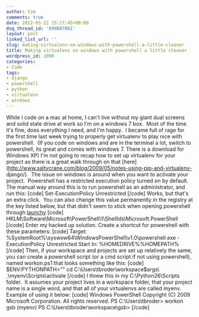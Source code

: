 ```yaml
---
author: tim
comments: true
date: 2012-05-22 15:27:45+00:00
dsq_thread_id: '699887861'
layout: post
linked_list_url: ''
slug: making-virtualenv-on-windows-with-powershell-a-little-cleaner
title: Making virtualenv on windows with powershell a little cleaner
wordpress_id: 1090
categories:
- Code
tags:
- django
- powershell
- python
- virtualenv
- windows
---
```


While I code on a mac at home, I can't live without my giant dual screens and
solid state drive at work so I'm on a windows 7 box.  Most of the time it's
fine, does everything I need, and I'm happy.  I became full of rage for the
first time last week trying to properly get virtualenv to play nice with
powershell.  (If you code on windows and are in the terminal a lot, switch to
powershell, its great and comes with windows 7. There is a download for
Windows XP) I'm not going to recap how to set up virtualenv for your project
as there is a great walk through on that
[here](http://www.saltycrane.com/blog/2009/05/notes-using-pip-and-virtualenv-
django/).  The issue on windows is around when you want to activate your
project.  Powershell has a restricted execution policy turned on by default.
The manual way around this is to run powershell as an administrator, and run
this: [code] Set-ExecutionPolicy Unrestricted [/code] Works, but that's an
extra click.  You can also change this value permanently in the registry at
the key listed below, but that didn't seem to stick when opening powershell
through [launchy](http://www.launchy.net/) [code]
HKLM\Software\Microsoft\PowerShell\1\ShellIds\Microsoft.PowerShell [/code]
Enter my hacked up solution. Create a shortcut for powershell with these
parameters: [code] Target:
%SystemRoot%\syswow64\WindowsPowerShell\v1.0\powershell.exe -ExecutionPolicy
Unrestricted Start In: %HOMEDRIVE%%HOMEPATH% [/code] Then, if your workspace
and projects are set up relatively the same, you can create a powershell
script (or a cmd script if not using powershell), named workon.ps1 that looks
something like this: [code] $ENV:PYTHONPATH="" cd
C:\Users\tbroder\workspace\$args\ .\myenv\Scripts\activate [/code] I threw
this in my C:\Python26\Scripts folder.  It assumes your project lives in a
workspace folder, that your project name is a single word, and that all of
your virtualenvs are called myenv.  Example of using it below: [code] Windows
PowerShell Copyright (C) 2009 Microsoft Corporation. All rights reserved. PS
C:\Users\tbroder&gt; workon gsb (myenv) PS C:\Users\tbroder\workspace\gsb&gt;
[/code]


